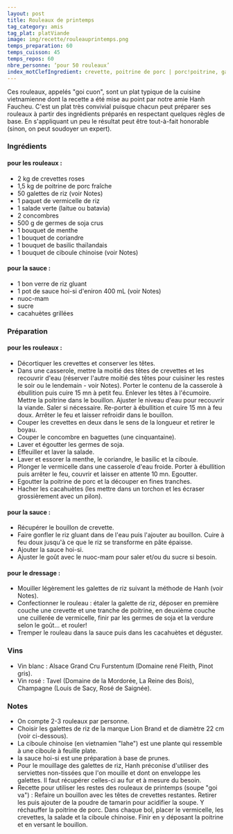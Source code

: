 ```yaml
---
layout: post
title: Rouleaux de printemps
tag_category: amis
tag_plat: platViande
image: img/recette/rouleauprintemps.png
temps_preparation: 60
temps_cuisson: 45
temps_repos: 60
nbre_personne: ‘pour 50 rouleaux’
index_motClefIngredient: crevette, poitrine de porc | porc!poitrine, galette de riz, vermicelle de riz, coriandre, menthe
---
```

Ces rouleaux, appelés "goi cuon", sont un plat typique de la cuisine vietnamienne dont la recette a été mise au point par notre amie Hanh Faucheu. C'est un plat très convivial puisque chacun peut préparer ses rouleaux à partir des ingrédients préparés en respectant quelques règles de base. En s'appliquant un peu le résultat peut être tout-à-fait honorable (sinon, on peut soudoyer un expert).

### Ingrédients
#### pour les rouleaux :
* 2 kg de crevettes roses
* 1,5 kg de poitrine de porc fraîche
* 50 galettes de riz (voir Notes)
* 1 paquet de vermicelle de riz
* 1 salade verte (laitue ou batavia)
* 2 concombres
* 500 g de germes de soja crus
* 1 bouquet de menthe
* 1 bouquet de coriandre
* 1 bouquet de basilic thaïlandais
* 1 bouquet de ciboule chinoise (voir Notes)

#### pour la sauce :
* 1 bon verre de riz gluant
* 1 pot de sauce hoi-si d'eniron 400 mL (voir Notes)
* nuoc-mam
* sucre
* cacahuètes grillées

### Préparation
#### pour les rouleaux :
* Décortiquer les crevettes et conserver les têtes.
* Dans une casserole, mettre la moitié des têtes de crevettes  et les recouvrir d'eau (réserver l'autre moitié des têtes pour cuisiner les restes le soir ou le lendemain - voir Notes). Porter le contenu de la casserole à ébullition puis cuire 15 mn à petit feu. Enlever les têtes à l'écumoire. Mettre la poitrine dans le bouillon. Ajuster le niveau d'eau pour recouvrir la viande. Saler si nécessaire. Re-porter à ébullition et cuire 15 mn à feu doux. Arrêter le feu et laisser refroidir dans le bouillon.
* Couper les crevettes en deux dans le sens de la longueur et retirer le boyau.
* Couper le concombre en baguettes (une cinquantaine).
* Laver et égoutter les germes de soja.
* Effeuiller et laver la salade.
* Laver et essorer la menthe, le coriandre, le basilic et la ciboule.
* Plonger le vermicelle dans une casserole d'eau froide. Porter à ébullition puis arrêter le feu, couvrir et laisser en attente 10 mn. Egoutter.
* Egoutter la poitrine de porc et la découper en fines tranches.
* Hacher les cacahuètes (les mettre dans un torchon et les écraser grossièrement avec un pilon).

#### pour la sauce :
* Récupérer le bouillon de crevette.
* Faire gonfler le riz gluant dans de l'eau puis l'ajouter au bouillon. Cuire à feu doux jusqu'à ce que le riz se transforme en pâte épaisse.
* Ajouter la sauce hoi-si.
* Ajuster le goût avec le nuoc-mam pour saler et/ou du sucre si besoin.

#### pour le dressage :
* Mouiller légèrement les galettes de riz suivant la méthode de Hanh (voir Notes).
* Confectionner le rouleau : étaler la galette de riz, déposer en première couche une crevette et une tranche de poitrine, en deuxième couche une cuillerée de vermicelle, finir par les germes de soja et la verdure selon le goût... et rouler!
* Tremper le rouleau dans la sauce puis dans les cacahuètes et déguster.


### Vins
* Vin blanc : Alsace Grand Cru Furstentum (Domaine rené Fleith, Pinot gris).
* Vin rosé : Tavel (Domaine de la Mordorée, La Reine des Bois), Champagne (Louis de Sacy, Rosé de Saignée).

### Notes
* On compte 2-3 rouleaux par personne.
* Choisir les galettes de riz de la marque Lion Brand et de diamètre 22 cm (voir ci-dessous).
* La ciboule chinoise (en vietnamien "lahe") est une plante qui ressemble à une ciboule à feuille plate.
* la sauce hoi-si est une préparation à base de prunes.
* Pour le mouillage des galettes de riz, Hanh préconise d'utiliser des serviettes non-tissées que l'on mouille et dont on enveloppe les galettes. Il faut récupérer celles-ci au fur et à mesure du besoin.
* Recette pour utiliser les restes des rouleaux de printemps (soupe "goi va") : Refaire un bouillon avec les têtes de crevettes restantes. Retirer les puis ajouter de la poudre de tamarin pour acidifier la soupe. Y réchauffer la poitrine de porc. Dans chaque bol, placer le vermicelle, les crevettes, la salade et la ciboule chinoise. Finir en y déposant la poitrine et en versant le bouillon.
